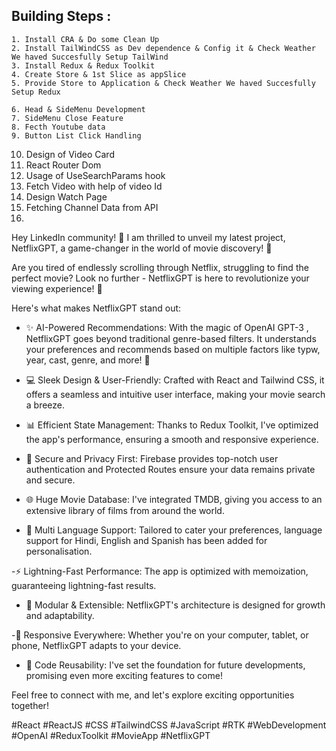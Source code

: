 

## Building Steps :
    1. Install CRA & Do some Clean Up
    2. Install TailWindCSS as Dev dependence & Config it & Check Weather We haved Succesfully Setup TailWind
    3. Install Redux & Redux Toolkit 
    4. Create Store & 1st Slice as appSlice
    5. Provide Store to Application & Check Weather We haved Succesfully Setup Redux

    6. Head & SideMenu Development
    7. SideMenu Close Feature
    8. Fecth Youtube data
    9. Button List Click Handling
   10. Design of Video Card 
   11. React Router Dom
   12. Usage of UseSearchParams hook
   13. Fetch Video with help of video Id
   14. Design Watch Page
   15. Fetching Channel Data from API
   16. 




Hey LinkedIn community! 🚀
I am thrilled to unveil my latest project, NetflixGPT, a game-changer in the world of movie discovery! 🍿

Are you tired of endlessly scrolling through Netflix, struggling to find the perfect movie? Look no further - NetflixGPT is here to revolutionize your viewing experience! 🎉

Here's what makes NetflixGPT stand out:

- ✨ AI-Powered Recommendations: With the magic of OpenAI GPT-3 , NetflixGPT goes beyond traditional genre-based filters. It understands your preferences and recommends based on multiple factors like typw, year, cast, genre, and more! 🤖

- 💻 Sleek Design & User-Friendly: Crafted with React and Tailwind CSS, it offers a seamless and intuitive user interface, making your movie search a breeze.

- 📊 Efficient State Management: Thanks to Redux Toolkit, I've optimized the app's performance, ensuring a smooth and responsive experience.

- 🔐 Secure and Privacy First: Firebase provides top-notch user authentication and Protected Routes ensure your data remains private and secure.

- 🌐 Huge Movie Database: I've integrated TMDB, giving you access to an extensive library of films from around the world.

- 🚀 Multi Language Support: Tailored to cater your preferences, language support for Hindi, English and Spanish has been added for personalisation.

-⚡ Lightning-Fast Performance: The app is optimized with memoization, guaranteeing lightning-fast results.

- 🧩 Modular & Extensible: NetflixGPT's architecture is designed for growth and adaptability.

-📱 Responsive Everywhere: Whether you're on your computer, tablet, or phone, NetflixGPT adapts to your device.

- 🔄 Code Reusability: I've set the foundation for future developments, promising even more exciting features to come!

Feel free to connect with me, and let's explore exciting opportunities together!

#React #ReactJS #CSS #TailwindCSS #JavaScript #RTK #WebDevelopment #OpenAI #ReduxToolkit #MovieApp #NetflixGPT


   
